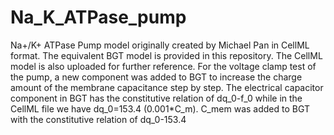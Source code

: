 # Na_K_ATPase_pump
Na+/K+ ATPase Pump model originally created by Michael Pan in CellML format. The equivalent BGT model is provided in this repository.
The CellML model is also uploaded for further reference.
For the voltage clamp test of the pump, a new component was added to BGT to increase the charge amount of the membrane capacitance step by step.
The electrical capacitor component in BGT has the constitutive relation of dq_0-f_0 while in the CellML file we have dq_0=153.4 (0.001*C_m).
C_mem was added to BGT with the constitutive relation of dq_0-153.4
